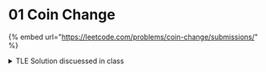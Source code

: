 # 01 Coin Change

{% embed url="https://leetcode.com/problems/coin-change/submissions/" %}

<details>

<summary>TLE Solution discuessed in class</summary>

```cpp
int res = INT_MAX;

void dfs(vector<int> &coins, int amount, int currentCoin = 0, int step = 0) {
    if(amount == 0)    
        res = min(res, step);
    else if(amount > 0) 
        for(int i = currentCoin; i < coins.size(); i++) 
            dfs(coins, amount - coins[i], i, step + 1);
}

int coinChange(vector<int>& coins, int amount) {
    dfs(coins, amount);
    return (res == INT_MAX ? -1 : res);
}
```

</details>
